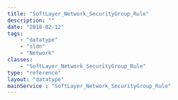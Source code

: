```yaml
---
title: "SoftLayer_Network_SecurityGroup_Rule"
description: ""
date: "2018-02-12"
tags:
    - "datatype"
    - "sldn"
    - "Network"
classes:
    - "SoftLayer_Network_SecurityGroup_Rule"
type: "reference"
layout: "datatype"
mainService : "SoftLayer_Network_SecurityGroup_Rule"
---
```

